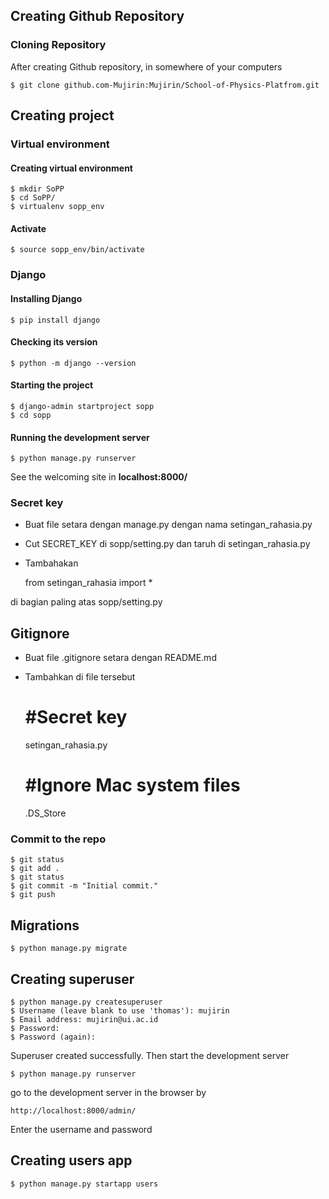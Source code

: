 
## Creating Github Repository
### Cloning Repository
After creating Github repository, in somewhere of your computers

	$ git clone github.com-Mujirin:Mujirin/School-of-Physics-Platfrom.git

## Creating project
### Virtual environment
#### Creating virtual environment
	$ mkdir SoPP
	$ cd SoPP/
	$ virtualenv sopp_env
#### Activate
	$ source sopp_env/bin/activate
### Django
#### Installing Django
	$ pip install django
#### Checking its version
	$ python -m django --version
#### Starting the project
	$ django-admin startproject sopp
	$ cd sopp
#### Running the development server
	$ python manage.py runserver
See the welcoming site in **localhost:8000/**
### Secret key
- Buat file setara dengan manage.py dengan nama setingan_rahasia.py
- Cut SECRET_KEY di sopp/setting.py dan taruh di setingan_rahasia.py
- Tambahakan

	from setingan_rahasia import *

di bagian paling atas sopp/setting.py

## Gitignore
- Buat file .gitignore setara dengan README.md
- Tambahkan di file tersebut

	# #Secret key
	setingan_rahasia.py

	# #Ignore Mac system files
	.DS_Store

### Commit to the repo
	$ git status
	$ git add .
	$ git status
	$ git commit -m "Initial commit."
	$ git push
## Migrations
	$ python manage.py migrate
## Creating superuser
	$ python manage.py createsuperuser
	$ Username (leave blank to use 'thomas'): mujirin
	$ Email address: mujirin@ui.ac.id             
	$ Password: 
	$ Password (again): 
Superuser created successfully.
Then start the development server

	$ python manage.py runserver

go to the development server in the browser by

	http://localhost:8000/admin/

Enter the username and password
## Creating users app
	$ python manage.py startapp users